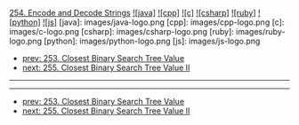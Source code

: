 [254. Encode and Decode Strings](https://leetcode.com/problems/encode-and-decode-strings/)
[![java]](https://github.com/leetcode-study-group/leetcode-java-solutions/blob/master/254-encode-and-decode-strings.md)
[![cpp]](https://github.com/leetcode-study-group/leetcode-cpp-solutions/blob/master/254-encode-and-decode-strings.md)
[![c]](https://github.com/leetcode-study-group/leetcode-c-solutions/blob/master/254-encode-and-decode-strings.md)
[![csharp]](https://github.com/leetcode-study-group/leetcode-csharp-solutions/blob/master/254-encode-and-decode-strings.md)
[![ruby]](https://github.com/leetcode-study-group/leetcode-ruby-solutions/blob/master/254-encode-and-decode-strings.md)
[![python]](https://github.com/leetcode-study-group/leetcode-python-solutions/blob/master/254-encode-and-decode-strings.md)
[![js]](https://github.com/leetcode-study-group/leetcode-js-solutions/blob/master/254-encode-and-decode-strings.md)
[java]: images/java-logo.png
[cpp]: images/cpp-logo.png
[c]: images/c-logo.png
[csharp]: images/csharp-logo.png
[ruby]: images/ruby-logo.png
[python]: images/python-logo.png
[js]: images/js-logo.png

- [prev: 253. Closest Binary Search Tree Value](253-closest-binary-search-tree-value.md)
- [next: 255. Closest Binary Search Tree Value II](255-closest-binary-search-tree-value-ii.md)

---


---

- [prev: 253. Closest Binary Search Tree Value](253-closest-binary-search-tree-value.md)
- [next: 255. Closest Binary Search Tree Value II](255-closest-binary-search-tree-value-ii.md)
